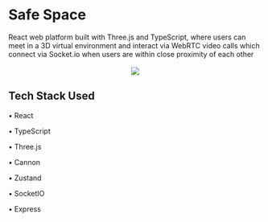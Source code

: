 <h1 id='title'>Safe Space</h1>
React web platform built with Three.js and TypeScript, where users can meet in a 3D virtual environment and interact via WebRTC video calls which connect via Socket.io when users are within close proximity of each other

<br>
<br>

<div style="text-align:center"><img src="client-react/public/videoCapture.gif" /></div>

<h2 id='title'>Tech Stack Used</h2>

• React

• TypeScript

• Three.js

• Cannon

• Zustand

• SocketIO

• Express